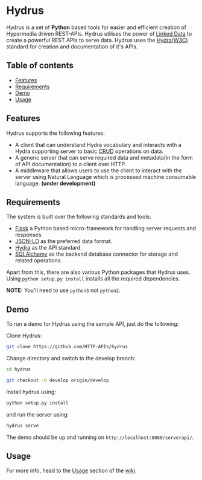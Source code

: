 Hydrus
===================
Hydrus is a set of **Python** based tools for easier and efficient creation of Hypermedia driven REST-APIs. Hydrus utilises the power of [Linked Data](https://en.wikipedia.org/wiki/Linked_data) to create a powerful REST APIs to serve data.
Hydrus uses the [Hydra(W3C)](http://www.hydra-cg.com/) standard for creation and documentation of it's APIs.

Table of contents
-------------
* [Features](#features)
* [Requirements](#req)
* [Demo](#demo)
* [Usage](#usage)

<a name="features"></a>
Features
-------------
Hydrus supports the following features:
- A client that can understand Hydra vocabulary and interacts with a Hydra supporting server to basic [CRUD](https://en.wikipedia.org/wiki/Create,_read,_update_and_delete) operations on data.
- A generic server that can serve required data and metadata(in the form of API documentation) to a client over HTTP.
- A middleware that allows users to use the client to interact with the server using Natural Language which is processed machine consumable language. **(under development)**

<a name="req"></a>
Requirements
-------------
The system is built over the following standards and tools:
- [Flask](http://flask.pocoo.org/) a Python based micro-framework for handling server requests and responses.
- [JSON-LD](http://json-ld.org/spec/latest/json-ld/) as the preferred data format.
- [Hydra](http://www.hydra-cg.com/) as the API standard.
- [SQLAlchemy](http://www.sqlalchemy.org/) as the backend database connector for storage and related operations.

Apart from this, there are also various Python packages that Hydrus uses. Using `python setup.py install` installs all the required dependencies.

**NOTE:** You'll need to use `python3` not `python2`.

<a name="demo"></a>
Demo
-------------
To run a demo for Hydrus using the sample API, just do the following:

Clone Hydrus:
```bash
git clone https://github.com/HTTP-APIs/hydrus
```
Change directory and switch to the develop branch:
```bash
cd hydrus

git checkout -b develop origin/develop
```

Install hydrus using:

```bash
python setup.py install
```

and run the server using:

```bash
hydrus serve
```

The demo should be up and running on `http://localhost:8080/serverapi/`.

<a name="usage"></a>
Usage
-------------
For more info, head to the [Usage](https://github.com/HTTP-APIs/hydrus/wiki/Usage) section of the [wiki](https://github.com/HTTP-APIs/hydrus/wiki/).

